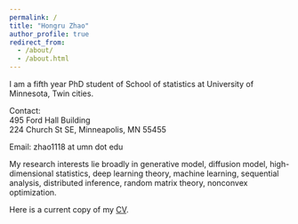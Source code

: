 ```yaml
---
permalink: /
title: "Hongru Zhao"
author_profile: true
redirect_from: 
  - /about/
  - /about.html
---
```




I am a fifth year PhD student of School of statistics at University of Minnesota, Twin cities.

Contact:<br>495 Ford Hall Building <br>224 Church St SE, Minneapolis, MN 55455

Email: zhao1118 at umn dot edu

My research interests lie broadly in generative model, diffusion model, high-dimensional statistics, deep learning theory, machine learning, sequential analysis, distributed inference, random matrix theory, nonconvex optimization.

Here is a current copy of my [CV](https://hongruzhao.github.io/files/CV2025March.pdf).
